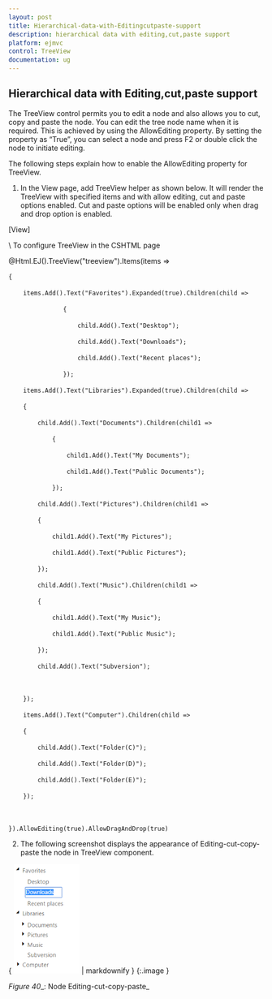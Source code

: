 ```yaml
---
layout: post
title: Hierarchical-data-with-Editingcutpaste-support
description: hierarchical data with editing,cut,paste support
platform: ejmvc
control: TreeView
documentation: ug
---
```


## Hierarchical data with Editing,cut,paste support

The TreeView control permits you to edit a node and also allows you to cut, copy and paste the node. You can edit the tree node name when it is required. This is achieved by using the AllowEditing property. By setting the property as “True”, you can select a node and press F2 or double click the node to initiate editing.

The following steps explain how to enable the AllowEditing property for TreeView.

1. In the View page, add TreeView helper as shown below. It will render the TreeView with specified items and with allow editing, cut and paste options enabled. Cut and paste options will be enabled only when drag and drop option is enabled.







[View]

\\ To configure TreeView in the CSHTML page

@Html.EJ().TreeView("treeview").Items(items =>

    {

        items.Add().Text("Favorites").Expanded(true).Children(child =>

                   {

                       child.Add().Text("Desktop");

                       child.Add().Text("Downloads");

                       child.Add().Text("Recent places");

                   });

        items.Add().Text("Libraries").Expanded(true).Children(child =>

        {

            child.Add().Text("Documents").Children(child1 =>

                {

                    child1.Add().Text("My Documents");

                    child1.Add().Text("Public Documents");

                });

            child.Add().Text("Pictures").Children(child1 =>

            {

                child1.Add().Text("My Pictures");

                child1.Add().Text("Public Pictures");

            });

            child.Add().Text("Music").Children(child1 =>

            {

                child1.Add().Text("My Music");

                child1.Add().Text("Public Music");

            });

            child.Add().Text("Subversion");



        });

        items.Add().Text("Computer").Children(child =>

        {

            child.Add().Text("Folder(C)");

            child.Add().Text("Folder(D)");

            child.Add().Text("Folder(E)");

        });



    }).AllowEditing(true).AllowDragAndDrop(true)









2. The following screenshot displays the appearance of Editing-cut-copy-paste the node in TreeView component.



{ ![](Hierarchical-data-with-Editingcutpaste-support_images/Hierarchical-data-with-Editingcutpaste-support_img1.png) | markdownify }
{:.image }


_Figure_ _40__: Node Editing-cut-copy-paste_

